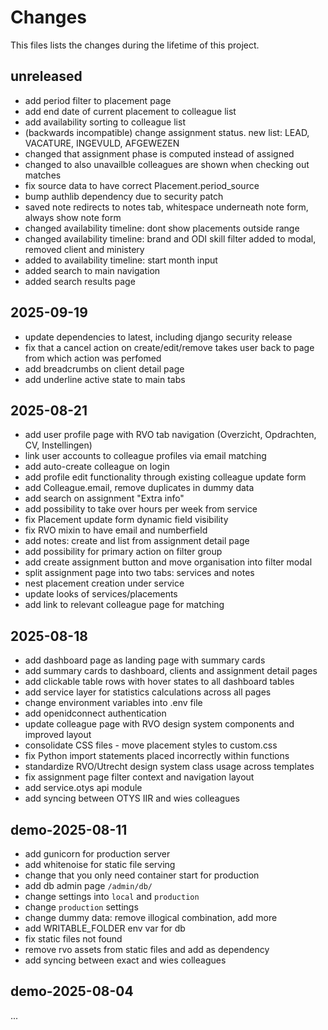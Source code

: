 # Changes
This files lists the changes during the lifetime of this project.

## unreleased
- add period filter to placement page
- add end date of current placement to colleague list
- add availability sorting to colleague list
- (backwards incompatible) change assignment status. new list: LEAD, VACATURE, INGEVULD, AFGEWEZEN
- changed that assignment phase is computed instead of assigned
- changed to also unavailble colleagues are shown when checking out matches
- fix source data to have correct Placement.period_source
- bump authlib dependency due to security patch
- saved note redirects to notes tab, whitespace underneath note form, always show note form
- changed availability timeline: dont show placements outside range
- changed availability timeline: brand and ODI skill filter added to modal, removed client and ministery
- added to availability timeline: start month input
- added search to main navigation
- added search results page


## 2025-09-19
- update dependencies to latest, including django security release
- fix that a cancel action on create/edit/remove takes user back to page from which action was perfomed
- add breadcrumbs on client detail page
- add underline active state to main tabs

## 2025-08-21
- add user profile page with RVO tab navigation (Overzicht, Opdrachten, CV, Instellingen)
- link user accounts to colleague profiles via email matching
- add auto-create colleague on login
- add profile edit functionality through existing colleague update form
- add Colleague.email, remove duplicates in dummy data
- add search on assignment "Extra info"
- add possibility to take over hours per week from service
- fix Placement update form dynamic field visibility
- fix RVO mixin to have email and numberfield
- add notes: create and list from assignment detail page
- add possibility for primary action on filter group
- add create assignment button and move organisation into filter modal
- split assignment page into two tabs: services and notes
- nest placement creation under service
- update looks of services/placements
- add link to relevant colleague page for matching

## 2025-08-18
- add dashboard page as landing page with summary cards
- add summary cards to dashboard, clients and assignment detail pages
- add clickable table rows with hover states to all dashboard tables
- add service layer for statistics calculations across all pages
- change environment variables into .env file
- add openidconnect authentication
- update colleague page with RVO design system components and improved layout
- consolidate CSS files - move placement styles to custom.css
- fix Python import statements placed incorrectly within functions
- standardize RVO/Utrecht design system class usage across templates
- fix assignment page filter context and navigation layout
- add service.otys api module
- add syncing between OTYS IIR and wies colleagues

## demo-2025-08-11
- add gunicorn for production server
- add whitenoise for static file serving
- change that you only need container start for production
- add db admin page `/admin/db/`
- change settings into `local` and `production`
- change `production` settings
- change dummy data: remove illogical combination, add more
- add WRITABLE_FOLDER env var for db
- fix static files not found
- remove rvo assets from static files and add as dependency
- add syncing between exact and wies colleagues

## demo-2025-08-04
...

